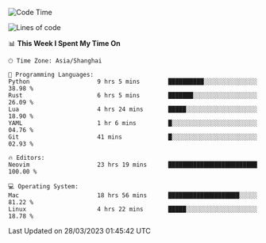 <!--START_SECTION:waka-->
![Code Time](http://img.shields.io/badge/Code%20Time-1%2C255%20hrs%2048%20mins-blue)

![Lines of code](https://img.shields.io/badge/From%20Hello%20World%20I%27ve%20Written-107.0%20thousand%20lines%20of%20code-blue)

📊 **This Week I Spent My Time On** 

```text
🕑︎ Time Zone: Asia/Shanghai

💬 Programming Languages: 
Python                   9 hrs 5 mins        ██████████░░░░░░░░░░░░░░░   38.98 % 
Rust                     6 hrs 5 mins        ███████░░░░░░░░░░░░░░░░░░   26.09 % 
Lua                      4 hrs 24 mins       █████░░░░░░░░░░░░░░░░░░░░   18.90 % 
YAML                     1 hr 6 mins         █░░░░░░░░░░░░░░░░░░░░░░░░   04.76 % 
Git                      41 mins             █░░░░░░░░░░░░░░░░░░░░░░░░   02.93 % 

🔥 Editors: 
Neovim                   23 hrs 19 mins      █████████████████████████   100.00 % 

💻 Operating System: 
Mac                      18 hrs 56 mins      ████████████████████░░░░░   81.22 % 
Linux                    4 hrs 22 mins       █████░░░░░░░░░░░░░░░░░░░░   18.78 % 
```


 Last Updated on 28/03/2023 01:45:42 UTC
<!--END_SECTION:waka-->
